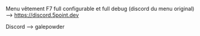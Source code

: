 Menu vêtement F7 full configurable et full debug (discord du menu original) --> https://discord.5point.dev 

Discord --> galepowder 
